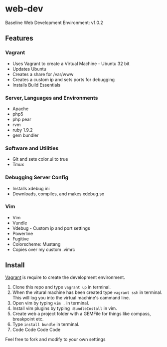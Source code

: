 web-dev
=======

Baseline Web Development Environment: v1.0.2
<h2>Features</h2>
<h3>Vagrant</h3>
<ul>
	<li>Uses Vagrant to create a Virtual Machine - Ubuntu 32 bit</li>
	<li>Updates Ubuntu</li>
	<li>Creates a share for /var/www</li>
	<li>Creates a custom ip and sets ports for debugging</li>
	<li>Installs Build Essentials</li>
</ul>
<h3>Server, Languages and Environments</h3>
<ul>
	<li>Apache</li>
	<li>php5</li>
	<li>php pear</li>
	<li>rvm</li>
	<li>ruby 1.9.2</li>
	<li>gem bundler</li>
</ul>
<h3>Software and Utilities</h3>
<ul>
	<li>Git and sets color.ui to true</li>
	<li>Tmux</li>
</ul>
<h3>Debugging Server Config</h3>
<ul>
	<li>Installs xdebug ini</li>
	<li>Downloads, compiles, and makes xdebug.so</li>
</ul>
<h3>Vim</h3>
<ul>
	<li>Vim</li>
	<li>Vundle</li>
	<li>Vdebug - Custom ip and port settings</li>
	<li>Powerline</li>
	<li>Fugitive</li>
	<li>Colorscheme: Mustang</li>
	<li>Copies over my custom .vimrc</li>
</ul>
<h2>Install</h2>
<p><a href="http://www.vagrantup.com/">Vagrant</a> is require to create the development environment.</p>
<ol>
	<li>Clone this repo and type <code>vagrant up</code> in terminal.</li>
	<li>When the vitural machine has been created type <code>vagrant ssh</code> in terminal. This will log you into the virtual machine's cammand line.</li>
	<li>Open vim by typing <code>vim .</code> in terminal.</li>
	<li>Install vim plugins by typing <code>:BundleInstall</code> in vim.</li>
	<li>Create web a project folder with a GEMFile for things like compass, breakpoint etc.</li>
	<li>Type <code>install bundle</code> in terminal.</li>
	<li>Code Code Code Code</li>
</ol>
<p>Feel free to fork and modify to your own settings</p>

